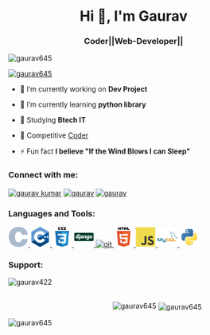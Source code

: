 <h1 align="center">Hi 👋, I'm Gaurav</h1>
<h3 align="center">Coder||Web-Developer||</h3>

<p align="left"> <img src="https://komarev.com/ghpvc/?username=gaurav645&label=Profile%20views&color=0e75b6&style=flat" alt="gaurav645" /> </p>

<p align="left"> <a href="https://github.com/ryo-ma/github-profile-trophy"><img src="https://github-profile-trophy.vercel.app/?username=gaurav645" alt="gaurav645" /></a> </p>

- 🔭 I’m currently working on **Dev Project**

- 🌱 I’m currently learning **python library**

- 🤝 Studying **Btech IT**

- 📝 Competitive [Coder](Coder)

- ⚡ Fun fact **I believe "If the Wind Blows I can Sleep"**

<h3 align="left">Connect with me:</h3>
<p align="left">
<a href="https://linkedin.com/in/gaurav kumar" target="blank"><img align="center" src="https://cdn.jsdelivr.net/npm/simple-icons@3.0.1/icons/linkedin.svg" alt="gaurav kumar" height="30" width="40" /></a>
<a href="https://stackoverflow.com/users/gaurav" target="blank"><img align="center" src="https://cdn.jsdelivr.net/npm/simple-icons@3.0.1/icons/stackoverflow.svg" alt="gaurav" height="30" width="40" /></a>
<a href="https://auth.geeksforgeeks.org/user/rambo422" target="blank"><img align="center" src="https://cdn.jsdelivr.net/npm/simple-icons@3.0.1/icons/geeksforgeeks.svg" alt="gaurav" height="30" width="40" /></a>
</p>

<h3 align="left">Languages and Tools:</h3>
<p align="left"> <a href="https://www.cprogramming.com/" target="_blank"> <img src="https://raw.githubusercontent.com/devicons/devicon/master/icons/c/c-original.svg" alt="c" width="40" height="40"/> </a> <a href="https://www.w3schools.com/cpp/" target="_blank"> <img src="https://raw.githubusercontent.com/devicons/devicon/master/icons/cplusplus/cplusplus-original.svg" alt="cplusplus" width="40" height="40"/> </a> <a href="https://www.w3schools.com/css/" target="_blank"> <img src="https://raw.githubusercontent.com/devicons/devicon/master/icons/css3/css3-original-wordmark.svg" alt="css3" width="40" height="40"/> </a> <a href="https://www.djangoproject.com/" target="_blank"> <img src="https://raw.githubusercontent.com/devicons/devicon/master/icons/django/django-original.svg" alt="django" width="40" height="40"/> </a> <a href="https://git-scm.com/" target="_blank"> <img src="https://www.vectorlogo.zone/logos/git-scm/git-scm-icon.svg" alt="git" width="40" height="40"/> </a> <a href="https://www.w3.org/html/" target="_blank"> <img src="https://raw.githubusercontent.com/devicons/devicon/master/icons/html5/html5-original-wordmark.svg" alt="html5" width="40" height="40"/> </a> <a href="https://developer.mozilla.org/en-US/docs/Web/JavaScript" target="_blank"> <img src="https://raw.githubusercontent.com/devicons/devicon/master/icons/javascript/javascript-original.svg" alt="javascript" width="40" height="40"/> </a> <a href="https://www.mysql.com/" target="_blank"> <img src="https://raw.githubusercontent.com/devicons/devicon/master/icons/mysql/mysql-original-wordmark.svg" alt="mysql" width="40" height="40"/> </a> <a href="https://www.python.org" target="_blank"> <img src="https://raw.githubusercontent.com/devicons/devicon/master/icons/python/python-original.svg" alt="python" width="40" height="40"/> </a> </p>

<h3 align="left">Support:</h3>
<p><a href="https://www.buymeacoffee.com/gaurav422"> <img align="left" src="https://cdn.buymeacoffee.com/buttons/v2/default-yellow.png" height="50" width="210" alt="gaurav422" /></a></p><br><br>

<p><img align="left" src="https://github-readme-stats.vercel.app/api/top-langs?username=gaurav645&show_icons=true&locale=en&layout=compact" alt="gaurav645" /></p>

<p>&nbsp;<img align="center" src="https://github-readme-stats.vercel.app/api?username=gaurav645&show_icons=true&locale=en" alt="gaurav645" /></p>

<p><img align="center" src="https://github-readme-streak-stats.herokuapp.com/?user=gaurav645&" alt="gaurav645" /></p>




